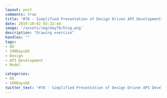 ```yaml
---
layout: post
comments: true
title: "#78 - Simplified Presentation of Design Driven API Development"
date: 2019-10-02 03:32:44
image: '/assets/img/day78/blog.png'
description: "Drawing exercise"
handles: "" 
tags:
- DX 
- 100DaysDX
- Design
- API Development
- Model

categories:
- DX
- 100DaysDX
twitter_text: "#78 - Simplified Presentation of Design Driven API Development"
---
```


